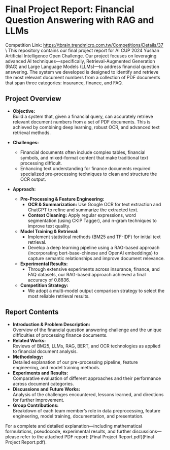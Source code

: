 # Final Project Report: Financial Question Answering with RAG and LLMs
Competition Link: https://tbrain.trendmicro.com.tw/Competitions/Details/37 \\
This repository contains our final project report for AI CUP 2024 Yushan Artificial Intelligence Open Challenge. Our project focuses on leveraging advanced AI techniques—specifically, Retrieval-Augmented Generation (RAG) and Large Language Models (LLMs)—to address financial question answering. The system we developed is designed to identify and retrieve the most relevant document numbers from a collection of PDF documents that span three categories: insurance, finance, and FAQ.

## Project Overview

- **Objective:**  
  Build a system that, given a financial query, can accurately retrieve relevant document numbers from a set of PDF documents. This is achieved by combining deep learning, robust OCR, and advanced text retrieval methods.

- **Challenges:**  
  - Financial documents often include complex tables, financial symbols, and mixed-format content that make traditional text processing difficult.
  - Enhancing text understanding for finance documents required specialized pre-processing techniques to clean and structure the OCR output.

- **Approach:**  
  - **Pre-Processing & Feature Engineering:**  
    - **OCR & Summarization:** Use Google OCR for text extraction and ChatGPT to refine and summarize the extracted text.
    - **Context Cleaning:** Apply regular expressions, word segmentation (using CKIP Tagger), and n-gram techniques to improve text quality.
  - **Model Training & Retrieval:**  
    - Implement statistical methods (BM25 and TF-IDF) for initial text retrieval.
    - Develop a deep learning pipeline using a RAG-based approach (incorporating bert-base-chinese and OpenAI embeddings) to capture semantic relationships and improve document relevance.
  - **Experimental Results:**  
    - Through extensive experiments across insurance, finance, and FAQ datasets, our RAG-based approach achieved a final accuracy of 0.8836.
  - **Competition Strategy:**  
    - We adopt a multi-model output comparison strategy to select the most reliable retrieval results.

## Report Contents

- **Introduction & Problem Description:**  
  Overview of the financial question answering challenge and the unique difficulties of processing finance documents.
- **Related Works:**  
  Reviews of BM25, LLMs, RAG, BERT, and OCR technologies as applied to financial document analysis.
- **Methodology:**  
  Detailed explanation of our pre-processing pipeline, feature engineering, and model training methods.
- **Experiments and Results:**  
  Comparative evaluation of different approaches and their performance across document categories.
- **Discussions and Future Works:**  
  Analysis of the challenges encountered, lessons learned, and directions for further improvement.
- **Group Contributions:**  
  Breakdown of each team member’s role in data preprocessing, feature engineering, model training, documentation, and presentation.

For a complete and detailed explanation—including mathematical formulations, pseudocode, experimental results, and further discussions—please refer to the attached PDF report: [Final Project Report.pdf](Final Project Report.pdf).

